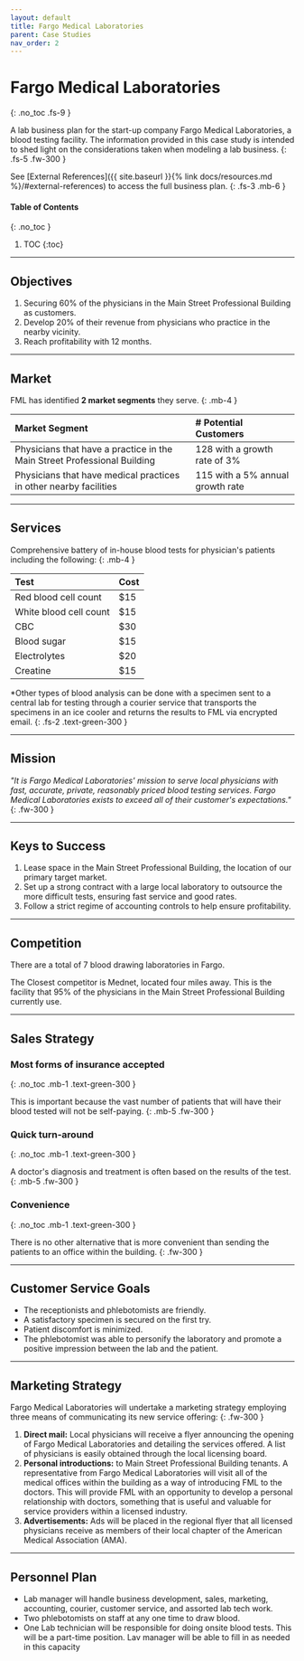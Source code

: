 ```yaml
---
layout: default
title: Fargo Medical Laboratories
parent: Case Studies
nav_order: 2
---
```


# Fargo Medical Laboratories
{: .no_toc .fs-9 }

A lab business plan for the start-up company Fargo Medical Laboratories, a blood testing facility. The information provided in this case study is intended to shed light on the considerations taken when modeling a lab business. 
{: .fs-5 .fw-300 }

See [External References]({{ site.baseurl }}{% link docs/resources.md %}/#external-references) to access the full business plan.
{: .fs-3 .mb-6 }

<div class="code-example" markdown="1">

#### Table of Contents
{: .no_toc }

1. TOC
{:toc}

</div>

---

## Objectives

1. Securing 60% of the physicians in the Main Street Professional Building as
customers. 
1. Develop 20% of their revenue from physicians who practice in the nearby
vicinity. 
1. Reach profitability with 12 months.

--- 

## Market

FML has identified **2 market segments** they serve.
{: .mb-4 }

| Market Segment | # Potential Customers |
|:-|:-|
| Physicians that have a practice in the Main Street Professional Building | 128 with a growth rate of 3% |
| Physicians that have medical practices in other nearby facilities | 115 with a 5% annual growth rate |

--- 

## Services

Comprehensive battery of in-house blood tests for physician's patients including the following:
{: .mb-4 }

| Test | Cost |
|:-|:-|
| Red blood cell count | $15 |
| White blood cell count | $15 |
| CBC | $30 |
| Blood sugar | $15 |
| Electrolytes | $20 |
| Creatine | $15 |

*Other types of blood analysis can be done with a specimen sent to a central lab for testing through a courier service that transports the specimens in an ice cooler and returns the results to FML via encrypted email.
{: .fs-2 .text-green-300 }

--- 

## Mission

_"It is Fargo Medical Laboratories' mission to serve local physicians with fast, 
accurate, private, reasonably priced blood testing services. Fargo Medical Laboratories exists to exceed all of their customer's expectations."_
{: .fw-300 }

--- 

## Keys to Success

1. Lease space in the Main Street Professional Building, the location of our primary target market. 
1. Set up a strong contract with a large local laboratory to outsource the more difficult tests, ensuring fast service and good rates.
1. Follow a strict regime of accounting controls to help ensure profitability.

--- 

## Competition

There are a total of 7 blood drawing laboratories in Fargo. 

The Closest competitor is Mednet, located four miles away. This is the facility that 95% of the physicians in the Main Street Professional Building currently use.

--- 

## Sales Strategy

### Most forms of insurance accepted
{: .no_toc .mb-1 .text-green-300 }

This is important because the vast number of patients that will have their blood tested will not be self-paying.
{: .mb-5 .fw-300 }

### Quick turn-around
{: .no_toc .mb-1 .text-green-300 }

A doctor's diagnosis and treatment is often based on the results of the test.
{: .mb-5 .fw-300 }

### Convenience
{: .no_toc .mb-1 .text-green-300 }

There is no other alternative that is more convenient than sending the patients to an office within the building.
{: .fw-300 }

--- 

## Customer Service Goals

- The receptionists and phlebotomists are friendly.
- A satisfactory specimen is secured on the first try.
- Patient discomfort is minimized.
- The phlebotomist was able to personify the laboratory and promote a positive impression between the lab and the patient.

---

## Marketing Strategy

Fargo Medical Laboratories will undertake a marketing strategy employing three means of communicating its new service offering:
{: .fw-300 }

1. **Direct mail:** Local physicians will receive a flyer announcing the opening of Fargo Medical Laboratories and detailing the services offered. A list of physicians is easily obtained through the local licensing board.
1. **Personal introductions:** to Main Street Professional Building tenants. A representative from Fargo Medical Laboratories will visit all of the medical offices within the building as a way of introducing FML to the doctors. This will provide FML with an opportunity to develop a personal relationship with doctors, something that is useful and valuable for service providers within a licensed industry.
1. **Advertisements:** Ads will be placed in the regional flyer that all licensed physicians receive as members of their local chapter of the American Medical Association (AMA). 

---

## Personnel Plan

- Lab manager will handle business development, sales, marketing, accounting, courier, customer service, and assorted lab tech work.
- Two phlebotomists on staff at any one time to draw blood.
- One Lab technician will be responsible for doing onsite blood tests. This will be a part-time position. Lav manager will be able to fill in as needed in this capacity

